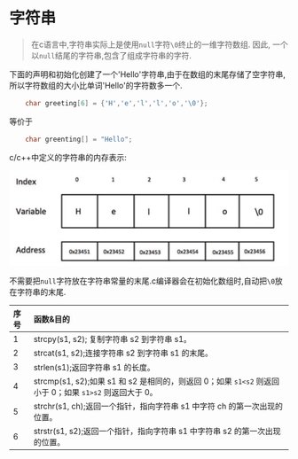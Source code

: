# 字符串

> 在c语言中,字符串实际上是使用`null`字符`\0`终止的一维字符数组. 因此, 一个以`null`结尾的字符串,包含了组成字符串的字符.


下面的声明和初始化创建了一个'Hello'字符串,由于在数组的末尾存储了空字符串,所以字符数组的大小比单词'Hello'的字符数多一个.
```c
    char greeting[6] = {'H','e','l','l','o','\0'};
```
等价于
```c
    char greenting[] = "Hello";
```

c/c++中定义的字符串的内存表示:

![image](./1.png)

不需要把`null`字符放在字符串常量的末尾.c编译器会在初始化数组时,自动把`\0`放在字符串的末尾.


|序号|函数&目的|
|:---|:---|
|1| strcpy(s1, s2); 复制字符串 s2 到字符串 s1。|
|2| strcat(s1, s2);连接字符串 s2 到字符串 s1 的末尾。|
|3| strlen(s1);返回字符串 s1 的长度。|
|4| strcmp(s1, s2);如果 s1 和 s2 是相同的，则返回 0；如果 `s1<s2` 则返回小于 0；如果 `s1>s2` 则返回大于 0。|
|5| strchr(s1, ch);返回一个指针，指向字符串 s1 中字符 ch 的第一次出现的位置。|
|6| strstr(s1, s2);返回一个指针，指向字符串 s1 中字符串 s2 的第一次出现的位置。|
